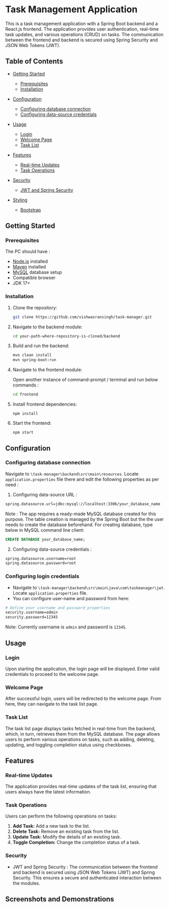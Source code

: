 # Task Management Application

This is a task management application with a Spring Boot backend and a React.js frontend. The application provides user authentication, real-time task updates, and various operations (CRUD) on tasks. The communication between the frontend and backend is secured using Spring Security and JSON Web Tokens (JWT).



## Table of Contents


- [Getting Started](#getting-started)
  - [Prerequisites](#prerequisites)
  - [Installation](#installation)

- [Configuration](#configuration)
  - [Configuring database connection](#configuring-database-connection)
  - [Configuring data-source credentials](#configuring-data-source-credentials)


- [Usage](#usage)
  - [Login](#login)
  - [Welcome Page](#welcome-page)
  - [Task List](#task-list)



- [Features](#features)
  - [Real-time Updates](#real-time-updates)
  - [Task Operations](#task-operations)



- [Security](#security)
  - [JWT and Spring Security](#jwt-and-spring-security)


- [Styling](#styling)
  - [Bootstrap](#bootstrap)

## Getting Started

### Prerequisites
The PC should have :

- [Node.js](https://nodejs.org/) installed
- [Maven](https://maven.apache.org/) installed
- [MySQL](https://www.mysql.com/) database setup
- Compatible browser
- JDK 17+

### Installation

1. Clone the repository:

   ```bash
   git clone https://github.com/vishwasransingh/task-manager.git
   ```

2. Navigate to the backend module:

   ```bash
   cd your-path-where-repository-is-cloned/backend
   ```

3. Build and run the backend:

   ```bash
   mvn clean install
   mvn spring-boot:run
   ```

4. Navigate to the frontend module:

   Open another instance of command-prompt / terminal and run below commands :

   ```bash
   cd frontend
   ```

5. Install frontend dependencies:

   ```
   npm install
   ```

6. Start the frontend:

   ```
   npm start
   ```

## Configuration
### Configuring database connection
  Navigate to `\task-manager\backend\src\main\resources`. Locate `application.properties` 
  file there and edit the following properties as per need :
  1. Configuring data-source URL :
```bash
spring.datasource.url=jdbc:mysql://localhost:3306/your_database_name
```
  Note : The app requires a ready-made MySQL database created for this purpose. The table creation is managed by the Spring Boot but the the user needs to create the database beforehand. For creating database, type below in MySQL command line client:
```sql
CREATE DATABASE your_database_name;
```

  2. Configuring data-source credentials :
```bash
spring.datasource.username=root
spring.datasource.password=root
```

### Configuring login credentials
  - Navigate to `\task-manager\backend\src\main\java\com\taskmanager\jwt`. Locate `application.properties` file.
  - You can configure user-name and password from here:
```bash
# Define your username and password properties
security.username=admin
security.password=12345
```
Note: Currently username is `admin` and password is `12345`.
## Usage

### Login

Upon starting the application, the login page will be displayed. Enter valid credentials to proceed to the welcome page.

### Welcome Page

After successful login, users will be redirected to the welcome page. From here, they can navigate to the task list page.

### Task List

The task list page displays tasks fetched in real-time from the backend, which, in turn, retrieves them from the MySQL database. The page allows users to perform various operations on tasks, such as adding, deleting, updating, and toggling completion status using checkboxes.

## Features

### Real-time Updates

The application provides real-time updates of the task list, ensuring that users always have the latest information.

### Task Operations

Users can perform the following operations on tasks:

1. **Add Task:** Add a new task to the list.
2. **Delete Task:** Remove an existing task from the list.
3. **Update Task:** Modify the details of an existing task.
4. **Toggle Completion:** Change the completion status of a task.

### Security
- JWT and Spring Security
: The communication between the frontend and backend is secured using JSON Web Tokens (JWT) and Spring Security. This ensures a secure and authenticated interaction between the modules.

## Screenshots and Demonstrations
